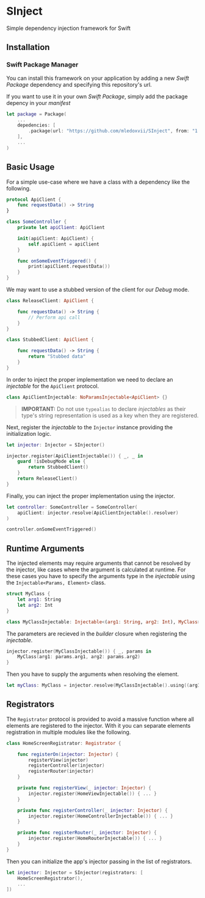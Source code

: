 # SInject
Simple dependency injection framework for Swift

## Installation

### Swift Package Manager

You can install this framework on your application by adding a new _Swift Package_ dependency and specifying this repository's url.

If you want to use it in your own _Swift Package_, simply add the package depency in your _manifest_

```swift
let package = Package(
    ...
    depedencies: [
        .package(url: "https://github.com/mledoxvii/SInject", from: "1.0.0"),
    ],
    ...
)
```

## Basic Usage

For a simple use-case where we have a class with a dependency like the following.

```swift
protocol ApiClient {
    func requestData() -> String
}

class SomeController {
    private let apiClient: ApiClient

    init(apiClient: ApiClient) {
        self.apiClient = apiClient
    }

    func onSomeEventTriggered() {
        print(apiClient.requestData())
    }
}
```

We may want to use a stubbed version of the client for our _Debug_ mode.

```swift
class ReleaseClient: ApiClient {

    func requestData() -> String {
        // Perform api call
    }
}

class StubbedClient: ApiClient {

    func requestData() -> String {
        return "Stubbed data"
    }
}
```

In order to inject the proper implementation we need to declare an _injectable_ for the `ApiClient` protocol.

```swift
class ApiClientInjectable: NoParamsInjectable<ApiClient> {}
```

> **IMPORTANT:** Do not use `typealias` to declare _injectables_ as their type's string representation is used as a key when they are registered.

Next, register the _injectable_ to the `Injector` instance providing the initialization logic.

```swift
let injector: Injector = SInjector()

injector.register(ApiClientInjectable()) { _, _ in
    guard !isDebugMode else {
        return StubbedClient()
    }
    return ReleaseClient()
}
```

Finally, you can inject the proper implementation using the injector.

```swift
let controller: SomeController = SomeController(
    apiClient: injector.resolve(ApiClientInjectable().resolver)
)

controller.onSomeEventTriggered()
```

## Runtime Arguments

The injected elements may require arguments that cannot be resolved by the injector, like cases where the argument is calculated at runtime. For these cases you have to specify the arguments type in the _injectable_ using the `Injectable<Params, Element>` class.

```swift
struct MyClass {
    let arg1: String
    let arg2: Int
}

class MyClassInjectable: Injectable<(arg1: String, arg2: Int), MyClass> {}
```

The parameters are recieved in the _builder_ closure when registering the _injectable_.

```swift
injector.register(MyClassInjectable()) { _, params in
    MyClass(arg1: params.arg1, arg2: params.arg2)
}
```

Then you have to supply the arguments when resolving the element.

```swift
let myClass: MyClass = injector.resolve(MyClassInjectable().using((arg1: "Arg1", arg2: 2)))
```

## Registrators

The `Registrator` protocol is provided to avoid a massive function where all elements are registered to the injector. With it you can separate elements registration in multiple modules like the following.

```swift
class HomeScreenRegistrator: Registrator {

    func registerOn(injector: Injector) {
        registerView(injector)
        registerController(injector)
        registerRouter(injector)
    }

    private func registerView(_ injector: Injector) {
        injector.register(HomeViewInjectable()) { ... }
    }

    private func registerController(_ injector: Injector) {
        injector.register(HomeControllerInjectable()) { ... }
    }

    private func registerRouter(_ injector: Injector) {
        injector.register(HomeRouterInjectable()) { ... }
    }
}
```

Then you can initialize the app's injector passing in the list of registrators.

```swift
let injector: Injector = SInjector(registrators: [
    HomeScreenRegistrator(),
    ...
])
```
